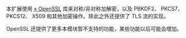 本扩展使用
<a href="http://www.openssl.org/" class="link external">» OpenSSL</a>
库来对称/非对称加解密，以及 PBKDF2、 PKCS7、 PKCS12、 X509
和其他加密操作。除此之外还提供了 TLS 流的实现。

OpenSSL 还提供了更多本模块暂不支持的功能，某些功能以后可能会增加。
